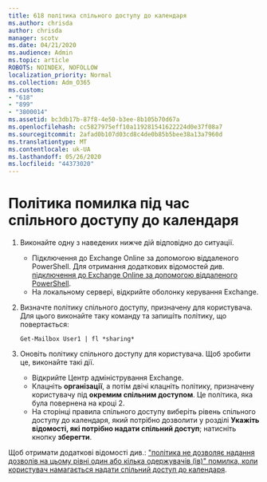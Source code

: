 ```yaml
---
title: 618 політика спільного доступу до календаря
ms.author: chrisda
author: chrisda
manager: scotv
ms.date: 04/21/2020
ms.audience: Admin
ms.topic: article
ROBOTS: NOINDEX, NOFOLLOW
localization_priority: Normal
ms.collection: Adm_O365
ms.custom:
- "618"
- "899"
- "3800014"
ms.assetid: bc3db17b-87f8-4e50-b3ee-8b105b70d67a
ms.openlocfilehash: cc5827975eff10a119281541622224d0e37f08a7
ms.sourcegitcommit: 2afad0b107d03cd8c4de0b85b5bee38a13a7960d
ms.translationtype: MT
ms.contentlocale: uk-UA
ms.lasthandoff: 05/26/2020
ms.locfileid: "44373020"
---
```

# <a name="policy-error-when-sharing-a-calendar"></a>Політика помилка під час спільного доступу до календаря

1. Виконайте одну з наведених нижче дій відповідно до ситуації.
    - Підключення до Exchange Online за допомогою віддаленого PowerShell. Для отримання додаткових відомостей див. [підключення до Exchange Online за допомогою віддаленого PowerShell](https://technet.microsoft.com/library/jj984289%28v=exchg.160%29.aspx).
    - На локальному сервері, відкрийте оболонку керування Exchange.
2. Визначте політику спільного доступу, призначену для користувача. Для цього виконайте таку команду та запишіть політику, що повертається:

    `
    Get-Mailbox User1 | fl *sharing*
    `

3. Оновіть політику спільного доступу для користувача. Щоб зробити це, виконайте такі дії.
    - Відкрийте Центр адміністрування Exchange.
    - Клацніть **організації**, а потім двічі клацніть політику, призначену користувачу під **окремим спільним доступом**. Це політика, яка була повернена на кроці 2.
    - На сторінці правила спільного доступу виберіть рівень спільного доступу до календаря, який потрібно дозволити у розділі **Укажіть відомості, які потрібно надати спільний доступ**; натисніть кнопку **зберегти**.

Щоб отримати додаткові відомості див.: ["політика не дозволяє надання дозволів на цьому рівні один або кілька одержувачів (ів)" помилка, коли користувач намагається надати спільний доступ до календаря](https://docs.microsoft.com/exchange/troubleshoot/calendar-sharing/policy-permissions-issue).
